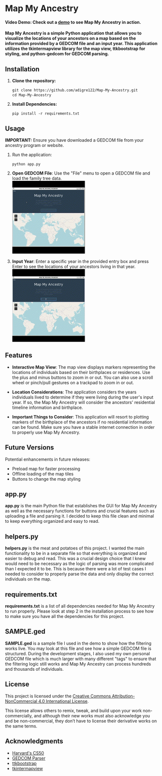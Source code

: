 # Map My Ancestry

#### Video Demo:  Check out a [demo](https://www.youtube.com/watch?v=sEhbF_0cxUU) to see Map My Ancestry in action.

#### Map My Ancestry is a simple Python application that allows you to visualize the locations of your ancestors on a map based on the information provided by a GEDCOM file and an input year. This application utilizes the **tkintermapview** library for the map view, **ttkbootstrap** for styling, and **python-gedcom** for GEDCOM parsing.

## Installation

1. **Clone the repository:**
   
    ```
    git clone https://github.com/adigre122/Map-My-Ancestry.git
    cd Map-My-Ancestry
    ```
    
2. **Install Dependencies:**

    ```
    pip install -r requirements.txt
    ```

## Usage

**IMPORTANT:** Ensure you have downloaded a GEDCOM file from your ancestry program or website.

1. Run the application:

   ```
   python app.py
   ```

2. **Open GEDCOM File**: Use the "File" menu to open a GEDCOM file and load the family tree data. <br>
  ![open file](https://raw.githubusercontent.com/adigre122/Map-My-Ancestry/Version-1/tutorial.gif)

3. **Input Year**: Enter a specific year in the provided entry box and press Enter to see the locations of your ancestors living in that year. <br>
![input year](https://raw.githubusercontent.com/adigre122/Map-My-Ancestry/Version-1/Year%20Input.gif)

## Features
- **Interactive Map View**: The map view displays markers representing the locations of individuals based on their birthplaces or residences. Use the plus and minus buttons to zoom in or out. You can also use a scroll wheel or pinch/pull gestures on a trackpad to zoom in or out.

- **Location Considerations**: The application considers the years individuals lived to determine if they were living during the user's input year. If so, the Map My Ancestry will consider the ancestors' residential timeline information and birthplace.

- **Important Things to Consider**: This application will resort to plotting markers of the birthplace of the ancestors if no residential information can be found. Make sure you have a stable internet connection in order to properly use Map My Ancestry.

## Future Versions

Potential enhancements in future releases:
- Preload map for faster processing
- Offline loading of the map tiles
- Buttons to change the map styling

## app.py

**app.py** is the main Python file that establishes the GUI for Map My Ancestry as well as the necessary functions for buttons and crucial features such as uploading a file and parsing it. I decided to keep this file clean and minimal to keep everything organized and easy to read.

## helpers.py

**helpers.py** is the meat and potatoes of this project. I wanted the main functionality to be in a separate file so that everything is organized and easier to debug and read. This was a crucial design choice that I knew would need to be necessary as the logic of parsing was more complicated than I expected it to be. This is because there were a lot of test cases I needed to consider to properly parse the data and only display the correct individuals on the map.

## requirements.txt

**requirements.txt** is a list of all dependencies needed for Map My Ancestry to run properly. Please look at step 2 in the installation process to see how to make sure you have all the dependencies for this project.

## SAMPLE.ged

**SAMPLE.ged** is a sample file I used in the demo to show how the filtering works live. You may look at this file and see how a simple GEDCOM file is structured. During the development stages, I also used my own personal GEDCOM file which is much larger with many different "tags" to ensure that the filtering logic still works and Map My Ancestry can process hundreds and thousands of individuals.

## License

This project is licensed under the [Creative Commons Attribution-NonCommercial 4.0 International License](https://creativecommons.org/licenses/by-nc/4.0/).

This license allows others to remix, tweak, and build upon your work non-commercially, and although their new works must also acknowledge you and be non-commercial, they don’t have to license their derivative works on the same terms.

## Acknowledgments

- [Harvard's CS50](https://cs50.harvard.edu/x/2023/)
- [GEDCOM Parser](https://gedcom.nickreynke.dev/gedcom/index.html)
- [ttkbootstrap](https://github.com/TkinterTtk/ttkbootstrap)
- [tkintermapview](https://github.com/czq142857/tkintermapview)
